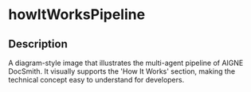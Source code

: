 # howItWorksPipeline

## Description

A diagram-style image that illustrates the multi-agent pipeline of AIGNE DocSmith. It visually supports the 'How It Works' section, making the technical concept easy to understand for developers.

